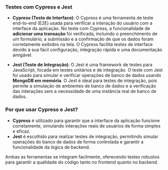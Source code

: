 ### Testes com Cypress e Jest

- **Cypress (Teste de Interface)**:
  O Cypress é uma ferramenta de teste end-to-end (E2E) usada para verificar a interação do usuário com a interface da aplicação. No teste com Cypress, a funcionalidade de **adicionar uma transação** foi verificada, incluindo o preenchimento de um formulário, a submissão e a confirmação de que os dados foram corretamente exibidos na tela. O Cypress facilita testes de interface devido à sua fácil configuração, integração rápida e uma documentação amigável.

- **Jest (Teste de Integração)**:
  O Jest é uma framework de testes para JavaScript, focada em testes unitários e de integração. O teste com Jest foi usado para simular e verificar operações de banco de dados usando **MongoDB em memória**. O Jest é ideal para testes de integração, pois permite a simulação de ambientes de banco de dados e a verificação das interações sem a necessidade de uma instância real de banco de dados.

### Por que usar Cypress e Jest?

- **Cypress** é utilizado para garantir que a interface da aplicação funcione corretamente, simulando interações reais de usuários de forma simples e eficaz.
- **Jest** é escolhido para realizar testes de integração, permitindo simular operações do banco de dados de forma controlada e garantir a funcionalidade da lógica de backend.

Ambas as ferramentas se integram facilmente, oferecendo testes robustos para garantir a qualidade do código tanto no frontend quanto no backend.